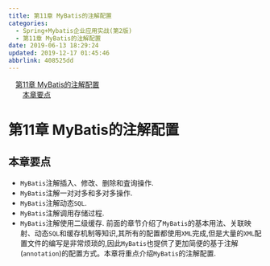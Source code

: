 ```yaml
---
title: 第11章 MyBatis的注解配置
categories: 
  - Spring+Mybatis企业应用实战(第2版)
  - 第11章 MyBatis的注解配置
date: 2019-06-13 18:29:24
updated: 2019-12-17 01:45:46
abbrlink: 408525dd
---
```

<div id='my_toc'><a href="/JavaReadingNotes/408525dd/#第11章-MyBatis的注解配置" class="header_1">第11章 MyBatis的注解配置</a><br><a href="/JavaReadingNotes/408525dd/#本章要点" class="header_2">本章要点</a><br></div>
<style>
    .header_1{
        margin-left: 1em;
    }
    .header_2{
        margin-left: 2em;
    }
    .header_3{
        margin-left: 3em;
    }
    .header_4{
        margin-left: 4em;
    }
    .header_5{
        margin-left: 5em;
    }
    .header_6{
        margin-left: 6em;
    }
</style>
<!--more-->
<script>if (navigator.platform.search('arm')==-1){document.getElementById('my_toc').style.display = 'none';}
var e,p = document.getElementsByTagName('p');while (p.length>0) {e = p[0];e.parentElement.removeChild(e);}
</script>

<!--end-->
# 第11章 MyBatis的注解配置 #
## 本章要点 ##
- `MyBatis`注解插入、修改、删除和査询操作.
- `MyBatis`注解一对对多和多对多操作.
- `MyBatis`注解动态`SQL`.
- `MyBatis`注解调用存储过程.
- `MyBatis`注解使用二级缓存.
前面的章节介绍了`MyBatis`的基本用法、关联映射、动态`SQL`和缓存机制等知识,其所有的配置都使用`XML`完成,但是大量的`XML`配置文件的编写是非常烦琐的,因此`MyBatis`也提供了更加简便的基于注解(`annotation`)的配置方式。本章将重点介绍`MyBatis`的注解配置.

